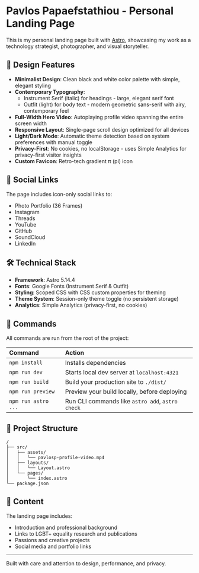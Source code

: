 # Pavlos Papaefstathiou - Personal Landing Page

This is my personal landing page built with [Astro](https://astro.build), showcasing my work as a technology strategist, photographer, and visual storyteller.

## 🎨 Design Features

- **Minimalist Design**: Clean black and white color palette with simple, elegant styling
- **Contemporary Typography**: 
  - Instrument Serif (italic) for headings - large, elegant serif font
  - Outfit (light) for body text - modern geometric sans-serif with airy, contemporary feel
- **Full-Width Hero Video**: Autoplaying profile video spanning the entire screen width
- **Responsive Layout**: Single-page scroll design optimized for all devices
- **Light/Dark Mode**: Automatic theme detection based on system preferences with manual toggle
- **Privacy-First**: No cookies, no localStorage - uses Simple Analytics for privacy-first visitor insights
- **Custom Favicon**: Retro-tech gradient π (pi) icon

## 🔗 Social Links

The page includes icon-only social links to:
- Photo Portfolio (36 Frames)
- Instagram
- Threads
- YouTube
- GitHub
- SoundCloud
- LinkedIn

## 🛠 Technical Stack

- **Framework**: Astro 5.14.4
- **Fonts**: Google Fonts (Instrument Serif & Outfit)
- **Styling**: Scoped CSS with CSS custom properties for theming
- **Theme System**: Session-only theme toggle (no persistent storage)
- **Analytics**: Simple Analytics (privacy-first, no cookies)

## 🚀 Commands

All commands are run from the root of the project:

| Command                   | Action                                           |
| :------------------------ | :----------------------------------------------- |
| `npm install`             | Installs dependencies                            |
| `npm run dev`             | Starts local dev server at `localhost:4321`      |
| `npm run build`           | Build your production site to `./dist/`          |
| `npm run preview`         | Preview your build locally, before deploying     |
| `npm run astro ...`       | Run CLI commands like `astro add`, `astro check` |

## 📁 Project Structure

```text
/
├── src/
│   ├── assets/
│   │   └── pavlosp-profile-video.mp4
│   ├── layouts/
│   │   └── Layout.astro
│   └── pages/
│       └── index.astro
└── package.json
```

## 📝 Content

The landing page includes:
- Introduction and professional background
- Links to LGBT+ equality research and publications
- Passions and creative projects
- Social media and portfolio links

---

Built with care and attention to design, performance, and privacy.
